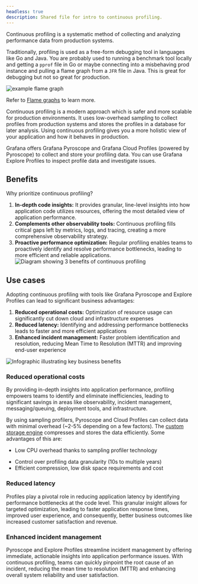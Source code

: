```yaml
---
headless: true
description: Shared file for intro to continuous profiling.
---
```


[//]: # 'When to use continuous profiling.'
[//]: # 'This shared file is included in these locations:'
[//]: # '/pyroscope/docs/sources/introduction/continuous-profiling.md'
[//]: # '/website/content/grafana-cloud/monitor-applications/profiles/introduction/continuous-profiling.md'
[//]: #
[//]: # 'If you make changes to this file, verify that the meaning and content are not changed in any place where the file is included.'
[//]: # 'Any links should be fully qualified and not relative: /docs/grafana/ instead of ../grafana/.'

<!--  When to use continuous profiling -->

Continuous profiling is a systematic method of collecting and analyzing performance data from production systems.

Traditionally, profiling is used as a free-form debugging tool in languages like Go and Java.
You are probably used to running a benchmark tool locally and getting a `pprof` file in Go or maybe connecting into a misbehaving prod instance and pulling a flame graph from a `JFR` file in Java.
This is great for debugging but not so great for production.

![example flame graph](https://grafana.com/static/img/pyroscope/pyroscope-ui-single-2023-11-30.png)

Refer to [Flame graphs](ref:flame-graphs) to learn more.

Continuous profiling is a modern approach which is safer and more scalable for production environments.
It uses low-overhead sampling to collect profiles from production systems and stores the profiles in a database for later analysis.
Using continuous profiling gives you a more holistic view of your application and how it behaves in production.

Grafana offers Grafana Pyroscope and Grafana Cloud Profiles (powered by Pyroscope) to collect and store your profiling data.
You can use Grafana Explore Profiles to inspect profile data and investigate issues.

## Benefits

Why prioritize continuous profiling?

1. **In-depth code insights:** It provides granular, line-level insights into how application code utilizes resources, offering the most detailed view of application performance.
2. **Complements other observability tools:** Continuous profiling fills critical gaps left by metrics, logs, and tracing, creating a more comprehensive observability strategy.
3. **Proactive performance optimization:** Regular profiling enables teams to proactively identify and resolve performance bottlenecks, leading to more efficient and reliable applications.
![Diagram showing 3 benefits of continuous profiling](https://grafana.com/static/img/pyroscope/profiling-use-cases-diagram.png)

## Use cases

Adopting continuous profiling with tools like Grafana Pyroscope and Explore Profiles can lead to significant business advantages:

1. **Reduced operational costs:** Optimization of resource usage can significantly cut down cloud and infrastructure expenses
2. **Reduced latency:** Identifying and addressing performance bottlenecks leads to faster and more efficient applications
3. **Enhanced incident management:** Faster problem identification and resolution, reducing Mean Time to Resolution (MTTR) and improving end-user experience

![Infographic illustrating key business benefits](https://grafana.com/static/img/pyroscope/cost-cutting-diagram.png)

### Reduced operational costs

By providing in-depth insights into application performance, profiling empowers teams to identify and eliminate inefficiencies, leading to significant savings in areas like observability, incident management, messaging/queuing, deployment tools, and infrastructure.

<!-- vale Grafana.Spelling = NO -->
By using sampling profilers, Pyroscope and Cloud Profiles can collect data with minimal overhead (~2-5% depending on a few factors).
The [custom storage engine](https://grafana.com/docs/pyroscope/<PYROSCOPE_VERSION>/reference-pyroscope-architecture/about-grafana-pyroscope-architecture/) compresses and stores the data efficiently.
Some advantages of this are:

- Low CPU overhead thanks to sampling profiler technology
<!-- vale Grafana.Spelling = YES -->
- Control over profiling data granularity (10s to multiple years)
- Efficient compression, low disk space requirements and cost

### Reduced latency

Profiles play a pivotal role in reducing application latency by identifying performance bottlenecks at the code level.
This granular insight allows for targeted optimization, leading to faster application response times, improved user experience, and consequently, better business outcomes like increased customer satisfaction and revenue.

### Enhanced incident management

Pyroscope and Explore Profiles streamline incident management by offering immediate, actionable insights into application performance issues.
With continuous profiling, teams can quickly pinpoint the root cause of an incident, reducing the mean time to resolution (MTTR) and enhancing overall system reliability and user satisfaction.